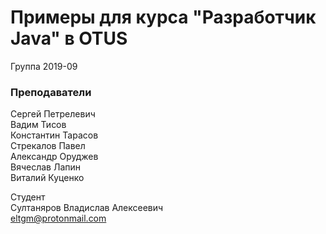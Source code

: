 ﻿# Примеры для курса "Разработчик Java" в OTUS

Группа 2019-09

### Преподаватели
Сергей Петрелевич<br>
Вадим Тисов<br>
Константин Тарасов<br>
Стрекалов Павел<br>
Александр Оруджев<br>
Вячеслав Лапин<br>
Виталий Куценко<br>

Студент<br>
Султаняров Владислав Алексеевич<br>
eltgm@protonmail.com
